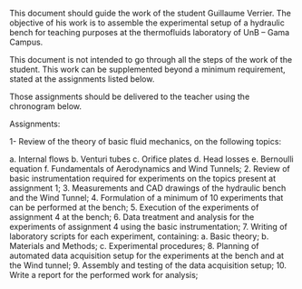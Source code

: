 This document should guide the work of the student Guillaume Verrier. The objective of his work is to assemble the experimental setup of a hydraulic bench for teaching purposes at the thermofluids laboratory of UnB – Gama Campus.

This document is not intended to go through all the steps of the work of the student. This work can be supplemented beyond a minimum requirement, stated at the assignments listed below.

Those assignments should be delivered to the teacher using the chronogram below.

Assignments:

1- Review of the theory of basic fluid mechanics, on the following topics:

  a.	Internal flows
  b.	Venturi tubes
  c.	Orifice plates
  d.	Head losses
  e.	Bernoulli equation
  f.	Fundamentals of Aerodynamics and Wind Tunnels;
2.	Review of basic instrumentation required for experiments on the topics present at assignment 1;
3.	Measurements and CAD drawings of the hydraulic bench and the Wind Tunnel;
4.	Formulation of a minimum of 10 experiments that can be performed at the bench;
5.	Execution of the experiments of assignment 4 at the bench;
6.	Data treatment and analysis for the experiments of assignment 4 using the basic instrumentation;
7.	Writing of laboratory scripts for each experiment, containing:
a.	Basic theory;
b.	Materials and Methods;
c.	Experimental procedures;
8.	Planning of automated data acquisition setup for the experiments at the bench and at the Wind tunnel;
9.	Assembly and testing of the data acquisition setup;
10.	Write a report for the performed work for analysis;

